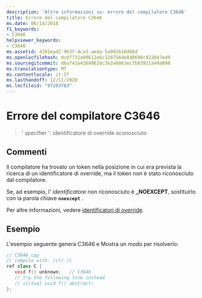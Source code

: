```yaml
---
description: 'Altre informazioni su: errore del compilatore C3646'
title: Errore del compilatore C3646
ms.date: 06/14/2018
f1_keywords:
- C3646
helpviewer_keywords:
- C3646
ms.assetid: 4391ead2-9637-4ca3-aeda-5a991b18d66d
ms.openlocfilehash: 0c6f731a09612e6c128756de8d0690c922047e49
ms.sourcegitcommit: d6af41e42699628c3e2e6063ec7b03931a49a098
ms.translationtype: MT
ms.contentlocale: it-IT
ms.lasthandoff: 12/11/2020
ms.locfileid: "97203783"
---
```

# <a name="compiler-error-c3646"></a>Errore del compilatore C3646

> ' specifier ': identificatore di override sconosciuto

## <a name="remarks"></a>Commenti

Il compilatore ha trovato un token nella posizione in cui era prevista la ricerca di un identificatore di override, ma il token non è stato riconosciuto dal compilatore.

Se, ad esempio, l' *identificatore* non riconosciuto è **_NOEXCEPT**, sostituirlo con la parola chiave **`noexcept`** .

Per altre informazioni, vedere [identificatori di override](../../extensions/override-specifiers-cpp-component-extensions.md).

## <a name="example"></a>Esempio

L'esempio seguente genera C3646 e Mostra un modo per risolverlo:

```cpp
// C3646.cpp
// compile with: /clr /c
ref class C {
   void f() unknown;   // C3646
   // try the following line instead
   // virtual void f() abstract;
};
```
